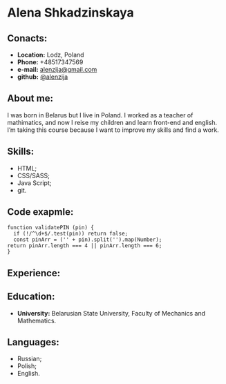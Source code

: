 # Alena Shkadzinskaya

## Conacts:
* **Location:** Lodz, Poland
* **Phone:** +48517347569
* **e-mail:** alenzija@gmail.com
* **github:** [@alenzija](https://github.com/alenzija)

## About me:
I was born in Belarus but I live in Poland. I worked as a teacher of mathimatics, and now I reise my children and learn front-end and english.  I’m taking this course because I want to improve my skills and find a work.

## Skills:
- HTML;
- CSS/SASS;
- Java Script;
- git.

## Code exapmle:
```
function validatePIN (pin) {
  if (!/^\d+$/.test(pin)) return false;
  const pinArr = ('' + pin).split('').map(Number);
return pinArr.length === 4 || pinArr.length === 6;
}
```
## Experience:

## Education:
* **University:** Belarusian State University, Faculty of Mechanics and Mathematics.

## Languages:
- Russian;
- Polish;
- English.


